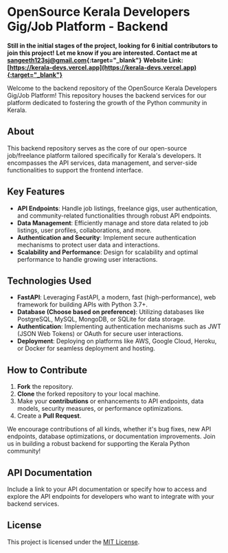 # OpenSource Kerala Developers Gig/Job Platform - Backend

**Still in the initial stages of the project, looking for 6 initial contributors to join this project!**
**Let me know if you are interested. Contact me at [sangeeth123sj@gmail.com](mailto:sangeeth123sj@gmail.com){:target="_blank"}**
**Website Link: [https://kerala-devs.vercel.app](https://kerala-devs.vercel.app){:target="_blank"}**


Welcome to the backend repository of the OpenSource Kerala Developers Gig/Job Platform! This repository houses the backend services for our platform dedicated to fostering the growth of the Python community in Kerala.

## About

This backend repository serves as the core of our open-source job/freelance platform tailored specifically for Kerala's developers. It encompasses the API services, data management, and server-side functionalities to support the frontend interface.

## Key Features

- **API Endpoints**: Handle job listings, freelance gigs, user authentication, and community-related functionalities through robust API endpoints.
- **Data Management**: Efficiently manage and store data related to job listings, user profiles, collaborations, and more.
- **Authentication and Security**: Implement secure authentication mechanisms to protect user data and interactions.
- **Scalability and Performance**: Design for scalability and optimal performance to handle growing user interactions.

## Technologies Used

- **FastAPI**: Leveraging FastAPI, a modern, fast (high-performance), web framework for building APIs with Python 3.7+.
- **Database (Choose based on preference)**: Utilizing databases like PostgreSQL, MySQL, MongoDB, or SQLite for data storage.
- **Authentication**: Implementing authentication mechanisms such as JWT (JSON Web Tokens) or OAuth for secure user interactions.
- **Deployment**: Deploying on platforms like AWS, Google Cloud, Heroku, or Docker for seamless deployment and hosting.

## How to Contribute

1. **Fork** the repository.
2. **Clone** the forked repository to your local machine.
3. Make your **contributions** or enhancements to API endpoints, data models, security measures, or performance optimizations.
4. Create a **Pull Request**.

We encourage contributions of all kinds, whether it's bug fixes, new API endpoints, database optimizations, or documentation improvements. Join us in building a robust backend for supporting the Kerala Python community!

## API Documentation

Include a link to your API documentation or specify how to access and explore the API endpoints for developers who want to integrate with your backend services.

## License

This project is licensed under the [MIT License](link-to-license).
